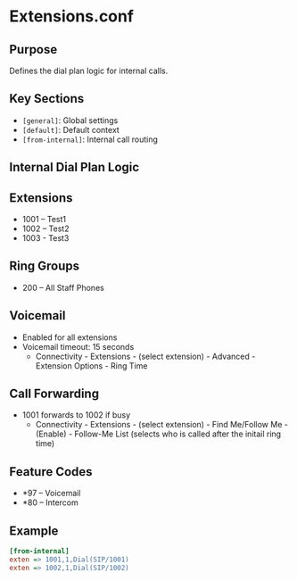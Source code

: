 # Extensions.conf

## Purpose
Defines the dial plan logic for internal calls.

## Key Sections
- `[general]`: Global settings
- `[default]`: Default context
- `[from-internal]`: Internal call routing

## Internal Dial Plan Logic

## Extensions
- 1001 – Test1
- 1002 – Test2
- 1003 - Test3


## Ring Groups
- 200 – All Staff Phones

## Voicemail 
- Enabled for all extensions
- Voicemail timeout: 15 seconds
  - Connectivity - Extensions - (select extension) - Advanced - Extension Options - Ring Time
    
## Call Forwarding
- 1001 forwards to 1002 if busy
   - Connectivity - Extensions - (select extension) - Find Me/Follow Me - (Enable) - Follow-Me List (selects who is called after the initail ring time)

## Feature Codes
- *97 – Voicemail
- *80 – Intercom


## Example
```ini
[from-internal]
exten => 1001,1,Dial(SIP/1001)
exten => 1002,1,Dial(SIP/1002)
```
